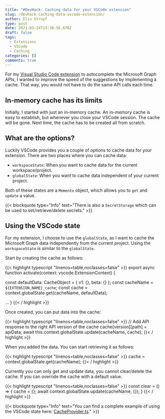 ```yaml
---
title: "#DevHack: Caching data for your VSCode extension"
slug: /devhack-caching-data-vscode-extension/
author: Elio Struyf
type: post
date: 2021-03-24T13:38:56.670Z
draft: false
tags:
  - Extensions
  - VSCode
  - Caching
categories: []
comments: true
---
```


For my [Visual Studio Code extension](https://marketplace.visualstudio.com/items?itemName=eliostruyf.vscode-msgraph-autocomplete) to autocomplete the Microsoft Graph APIs, I wanted to improve the speed of the suggestions by implementing a cache. That way, you would not have to do the same API calls each time.

## In-memory cache has its limits

Initially, I started with just an in-memory cache. An in-memory cache is easy to establish, but whenever you close your VSCode session. The cache will be gone. Next time, the cache has to be created all from scratch.

## What are the options?

Luckily VSCode provides you a couple of options to cache data for your extension. There are two places where you can cache data:

- `workspaceState`: When you want to cache data for the current workspace/project.
- `globalState`: When you want to cache data independent of your current project.

Both of these states are a `Memento` object, which allows you to `get` and `update` a value.

{{< blockquote type="Info" text="There is also a `SecretStorage` which can be used to set/retrieve/delete secrets." >}}

## Using the VSCode state

For my extension, I choose to use the `globalState`, as I want to cache the Microsoft Graph data independently from the current project. Using the `workspaceState` is similar to the `globalState`.

Start by creating the cache as follows:

{{< highlight typescript "linenos=table,noclasses=false" >}}
export async function activate(context: vscode.ExtensionContext) {
  
  const defaultData: CacheObject = { v1: {}, beta: {} };
  const cacheName = `${EXTENSION_NAME}_cache`;
  const cache = context.globalState.get<CacheObject>(cacheName, defaultData);

  ...
}
{{< / highlight >}}

Once created, you can put data into the cache:

{{< highlight typescript "linenos=table,noclasses=false" >}}
// Add API response to the right API version of the cache
cache[version][path] = apiData;
await this.context.globalState.update(cacheName, cache);
{{< / highlight >}}

When you added the data. You can start retrieving it as follows:

{{< highlight typescript "linenos=table,noclasses=false" >}}
cache = context.globalState.get<CacheObject>(cacheName);
{{< / highlight >}}

Currently you can only get and update data, you cannot clear/delete the cache. If you can override the cache with a default value.

{{< highlight typescript "linenos=table,noclasses=false" >}}
const clear = () => {
  cache = {};
  await context.globalState.update(cacheName, {});
}
{{< / highlight >}}

{{< blockquote type="Info" text="You can find a complete example of using the VSCode state here: [CacheProvider.ts](https://github.com/estruyf/vscode-msgraph-autocomplete/blob/main/src/providers/CacheProvider.ts)." >}}